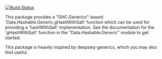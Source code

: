 [![Build Status](https://secure.travis-ci.org/wowus/hashable-generics.png)](http://travis-ci.org/wowus/hashable-generics)

This package provides a "GHC.Generics"-based 'Data.Hashable.Generic.gHashWithSalt'
function which can be used for providing a 'hashWithSalt' implementation.
See the documentation for the 'gHashWithSalt' function in the
"Data.Hashable.Generic" module to get started.

This package is heavily inspired by deepseq-generics, which you may also find
useful. 
